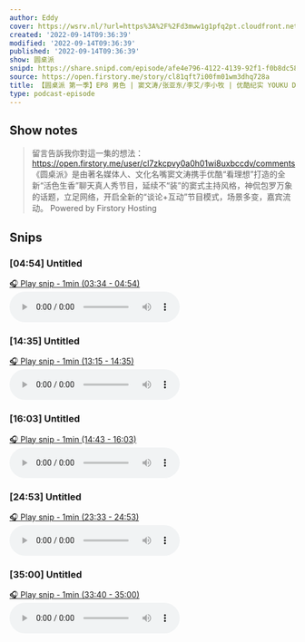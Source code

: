 ```yaml
---
author: Eddy
cover: https://wsrv.nl/?url=https%3A%2F%2Fd3mww1g1pfq2pt.cloudfront.net%2FAvatar%2Fcl7zkcpvy0a0h01wi8uxbccdv%2F1666234585141.jpg&w=200&h=200
created: '2022-09-14T09:36:39'
modified: '2022-09-14T09:36:39'
published: '2022-09-14T09:36:39'
show: 圆桌派
snipd: https://share.snipd.com/episode/afe4e796-4122-4139-92f1-f0b8dc58f626
source: https://open.firstory.me/story/cl81qft7i00fm01wm3dhq728a
title: 【圆桌派 第一季】EP8 男色 | 窦文涛/张亚东/李艾/李小牧 | 优酷纪实 YOUKU DOCUMENTARY
type: podcast-episode
---
```



## Show notes
> 留言告訴我你對這一集的想法：  https://open.firstory.me/user/cl7zkcpvy0a0h01wi8uxbccdv/comments   《圆桌派》是由著名媒体人、文化名嘴窦文涛携手优酷“看理想”打造的全新“活色生香”聊天真人秀节目，延续不“装”的窦式主持风格，神侃包罗万象的话题，立足网络，开启全新的“谈论+互动”节目模式，场景多变，嘉宾流动。
> Powered by  Firstory Hosting

## Snips
### [04:54] Untitled
[🎧 Play snip - 1min️ (03:34 - 04:54)](https://share.snipd.com/snip/6722efbc-4d77-43f2-88db-2be3af5e0185)
<audio controls> <source src="https://backend.endpoints.firstory-709db.cloud.goog/play.mp3?url=https%3A%2F%2Fd3mww1g1pfq2pt.cloudfront.net%2FRecord%2Fcl7zkcpvy0a0h01wi8uxbccdv%2Fcl81qft7i00fn01wm0zwj4v9u.mp3%3Fv%3D1663167446265#t=03:34,04:54"> </audio>
### [14:35] Untitled
[🎧 Play snip - 1min️ (13:15 - 14:35)](https://share.snipd.com/snip/b481520d-318c-41ed-913a-1b9532e5ff67)
<audio controls> <source src="https://backend.endpoints.firstory-709db.cloud.goog/play.mp3?url=https%3A%2F%2Fd3mww1g1pfq2pt.cloudfront.net%2FRecord%2Fcl7zkcpvy0a0h01wi8uxbccdv%2Fcl81qft7i00fn01wm0zwj4v9u.mp3%3Fv%3D1663167446265#t=13:15,14:35"> </audio>
### [16:03] Untitled
[🎧 Play snip - 1min️ (14:43 - 16:03)](https://share.snipd.com/snip/abd12412-39f4-49a4-9d21-04ed6e115049)
<audio controls> <source src="https://backend.endpoints.firstory-709db.cloud.goog/play.mp3?url=https%3A%2F%2Fd3mww1g1pfq2pt.cloudfront.net%2FRecord%2Fcl7zkcpvy0a0h01wi8uxbccdv%2Fcl81qft7i00fn01wm0zwj4v9u.mp3%3Fv%3D1663167446265#t=14:43,16:03"> </audio>
### [24:53] Untitled
[🎧 Play snip - 1min️ (23:33 - 24:53)](https://share.snipd.com/snip/05494253-7629-44ec-ac2b-6c6fd073e645)
<audio controls> <source src="https://backend.endpoints.firstory-709db.cloud.goog/play.mp3?url=https%3A%2F%2Fd3mww1g1pfq2pt.cloudfront.net%2FRecord%2Fcl7zkcpvy0a0h01wi8uxbccdv%2Fcl81qft7i00fn01wm0zwj4v9u.mp3%3Fv%3D1663167446265#t=23:33,24:53"> </audio>
### [35:00] Untitled
[🎧 Play snip - 1min️ (33:40 - 35:00)](https://share.snipd.com/snip/1969659a-3c21-4ea6-9110-3a810d76186b)
<audio controls> <source src="https://backend.endpoints.firstory-709db.cloud.goog/play.mp3?url=https%3A%2F%2Fd3mww1g1pfq2pt.cloudfront.net%2FRecord%2Fcl7zkcpvy0a0h01wi8uxbccdv%2Fcl81qft7i00fn01wm0zwj4v9u.mp3%3Fv%3D1663167446265#t=33:40,35:00"> </audio>
